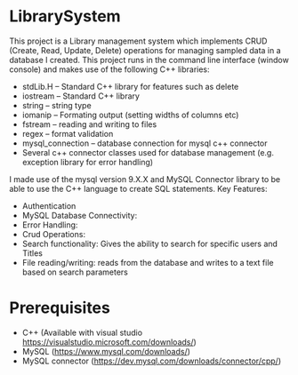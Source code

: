 # LibrarySystem
This project is a Library management system which implements CRUD (Create, Read, Update, Delete) operations for managing sampled data in a database I created. This project runs in the command line interface (window console) and makes use of the following C++ libraries:
-	stdLib.H – Standard C++ library for features such as delete
-	iostream – Standard C++ library
-	string – string type 
-	iomanip – Formating output (setting widths of columns etc)
-	fstream – reading and writing to files
-	regex – format validation
-	mysql_connection – database connection for mysql c++ connector 
- Several c++ connector classes used for database management (e.g. exception library for error handling)

I made use of the mysql version 9.X.X and MySQL Connector library to be able to use the C++ language to create SQL statements.
Key Features:
-	Authentication
-	MySQL Database Connectivity:
-	Error Handling:
-	Crud Operations:
-	Search functionality: Gives the ability to search for specific users and Titles
-	File reading/writing: reads from the database and writes to a text file based on search parameters

# Prerequisites 
- C++ (Available with visual studio https://visualstudio.microsoft.com/downloads/)
- MySQL (https://www.mysql.com/downloads/)
- MySQL connector (https://dev.mysql.com/downloads/connector/cpp/)

